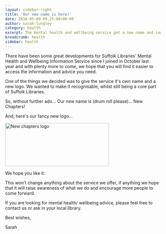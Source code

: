 ```yaml
---
layout: sidebar-right
title: 'Our new name is here!'
date: 2016-05-09 09:25:00+00:00
author: sarah-lungley
category: health
excerpt: The mental health and wellbeing service get a new name and logo.
breadcrumb: health
sidebar: health
---
```

There have been some great developments for Suffolk Libraries' Mental Health and Wellbeing Information Service since I joined in October last year and with plenty more to come, we hope that you will find it easier to access the information and advice you need.

One of the things we decided was to give the service it's own name and a new logo. We wanted to make it recognisable, whilst still being a core part of Suffolk Libraries.

So, without further ado... Our new name is (drum roll please)... New Chapters!

And, here's our fancy new logo...

<img class="aligncenter" src="http://suffolklibraries.co.uk/wp-content/uploads/2016/05/New-chapters-logo-1-300x125.jpg" alt="New chapters logo" width="336" height="140" />

We hope you like it.

This won't change anything about the service we offer, if anything we hope that it will raise awareness of what we do and encourage more people to come forward.

If you are looking for mental health/ wellbeing advice, please feel free to contact us or ask in your local library.

Best wishes,

Sarah
